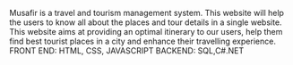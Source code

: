 Musafir is a travel and tourism management system. This website will help the users to know all about the places and tour details in a single website. 
This website aims at providing an optimal itinerary to our users, help them find best tourist places in a city and enhance their travelling experience.
FRONT END: HTML, CSS, JAVASCRIPT
BACKEND: SQL,C#.NET
